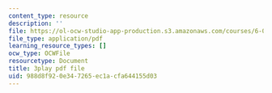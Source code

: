 ```yaml
---
content_type: resource
description: ''
file: https://ol-ocw-studio-app-production.s3.amazonaws.com/courses/6-0001-introduction-to-computer-science-and-programming-in-python-fall-2016/988d8f920e347265ec1acfa644155d03_EFCdr_43qmU.pdf
file_type: application/pdf
learning_resource_types: []
ocw_type: OCWFile
resourcetype: Document
title: 3play pdf file
uid: 988d8f92-0e34-7265-ec1a-cfa644155d03
---
```

